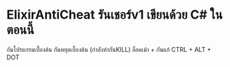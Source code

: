 # ElixirAntiCheat รันเชอร์v1 เขียนด้วย C# ในตอนนี้

กันโปรแกรมเบื้่องต้น
กันหยุดเบื้องต้น (กำลังทำกันKILL)
ล็อคเม้า + กันแก้ CTRL + ALT + DOT
